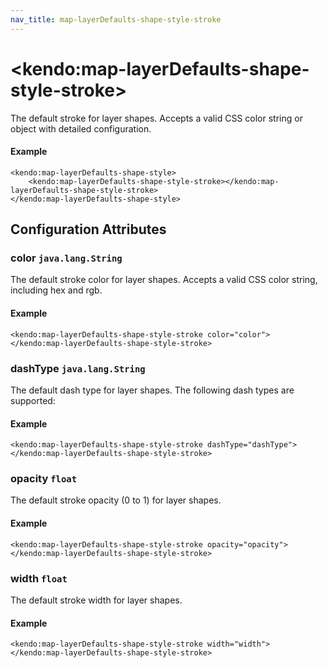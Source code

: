 ```yaml
---
nav_title: map-layerDefaults-shape-style-stroke
---
```


# \<kendo:map-layerDefaults-shape-style-stroke\>

The default stroke for layer shapes.
Accepts a valid CSS color string or object with detailed configuration.

#### Example
    <kendo:map-layerDefaults-shape-style>
        <kendo:map-layerDefaults-shape-style-stroke></kendo:map-layerDefaults-shape-style-stroke>
    </kendo:map-layerDefaults-shape-style>

## Configuration Attributes

### color `java.lang.String`

The default stroke color for layer shapes.
Accepts a valid CSS color string, including hex and rgb.

#### Example
    <kendo:map-layerDefaults-shape-style-stroke color="color">
    </kendo:map-layerDefaults-shape-style-stroke>

### dashType `java.lang.String`

The default dash type for layer shapes.
The following dash types are supported:

#### Example
    <kendo:map-layerDefaults-shape-style-stroke dashType="dashType">
    </kendo:map-layerDefaults-shape-style-stroke>

### opacity `float`

The default stroke opacity (0 to 1) for layer shapes.

#### Example
    <kendo:map-layerDefaults-shape-style-stroke opacity="opacity">
    </kendo:map-layerDefaults-shape-style-stroke>

### width `float`

The default stroke width for layer shapes.

#### Example
    <kendo:map-layerDefaults-shape-style-stroke width="width">
    </kendo:map-layerDefaults-shape-style-stroke>

